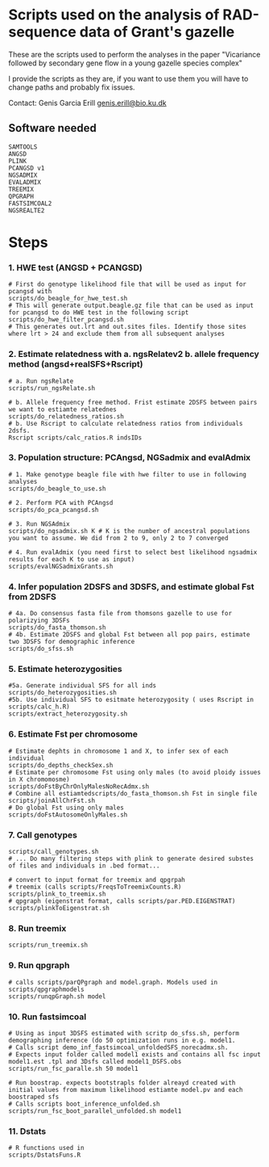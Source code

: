 # Scripts used on the analysis of RAD-sequence data of Grant's gazelle

These are the scripts used to perform the analyses in the paper "Vicariance followed by secondary gene flow in a young gazelle species complex" 

I provide the scripts as they are, if you want to use them you will have to change paths and probably fix issues. 

Contact: Genis Garcia Erill genis.erill@bio.ku.dk

## Software needed

```
SAMTOOLS
ANGSD
PLINK
PCANGSD v1
NGSADMIX
EVALADMIX
TREEMIX
QPGRAPH
FASTSIMCOAL2
NGSREALTE2
```

# Steps

### 1. HWE test (ANGSD + PCANGSD)


```
# First do genotype likelihood file that will be used as input for pcangsd with
scripts/do_beagle_for_hwe_test.sh
# This will generate output.beagle.gz file that can be used as input for pcangsd to do HWE test in the following script
scripts/do_hwe_filter_pcangsd.sh
# This generates out.lrt and out.sites files. Identify those sites where lrt > 24 and exclude them from all subsequent analyses
```


### 2. Estimate relatedness with a. ngsRelatev2 b. allele frequency method (angsd+realSFS+Rscript)

```
# a. Run ngsRelate
scripts/run_ngsRelate.sh

# b. Allele frequency free method. Frist estimate 2DSFS between pairs we want to estiamte relatednes
scripts/do_relatedness_ratios.sh
# b. Use Rscript to calculate relatedness ratios from individuals 2dsfs. 
Rscript scripts/calc_ratios.R indsIDs
```


### 3. Population structure: PCAngsd, NGSadmix and evalAdmix

```
# 1. Make genotype beagle file with hwe filter to use in following analyses
scripts/do_beagle_to_use.sh

# 2. Perform PCA with PCAngsd
scripts/do_pca_pcangsd.sh

# 3. Run NGSAdmix
scripts/do_ngsadmix.sh K # K is the number of ancestral populations you want to assume. We did from 2 to 9, only 2 to 7 converged

# 4. Run evalAdmix (you need first to select best likelihood ngsadmix results for each K to use as input)
scripts/evalNGSadmixGrants.sh
```

### 4. Infer population 2DSFS and 3DSFS, and estimate global Fst from 2DSFS
```
# 4a. Do consensus fasta file from thomsons gazelle to use for polarizying 3DSFs
scripts/do_fasta_thomson.sh
# 4b. Estimate 2DSFS and global Fst between all pop pairs, estimate two 3DSFS for demographic inference
scripts/do_sfss.sh

```

### 5. Estimate heterozygosities

```
#5a. Generate individual SFS for all inds
scripts/do_heterozygosities.sh
#5b. Use individual SFS to esitmate heterozygosity ( uses Rscript in scripts/calc_h.R) 
scripts/extract_heterozygosity.sh
```

### 6. Estimate Fst per chromosome

```
# Estimate dephts in chromosome 1 and X, to infer sex of each individual
scripts/do_depths_checkSex.sh
# Estimate per chromosome Fst using only males (to avoid ploidy issues in X chromomosme)
scripts/doFstByChrOnlyMalesNoRecAdmx.sh
# Combine all estiamtedscripts/do_fasta_thomson.sh Fst in single file
scripts/joinAllChrFst.sh
# Do global Fst using only males
scripts/doFstAutosomeOnlyMales.sh
```

### 7. Call genotypes
```
scripts/call_genotypes.sh
# ... Do many filtering steps with plink to generate desired substes of files and individuals in .bed format...

# convert to input format for treemix and qpgrpah
# treemix (calls scripts/FreqsToTreemixCounts.R)
scripts/plink_to_treemix.sh 
# qpgraph (eigenstrat format, calls scripts/par.PED.EIGENSTRAT)
scripts/plinkToEigenstrat.sh
```

### 8. Run treemix

```
scripts/run_treemix.sh
```


### 9. Run qpgraph

```
# calls scripts/parQPgraph and model.graph. Models used in scripts/qpgraphmodels
scripts/runqpGraph.sh model 

```


### 10. Run fastsimcoal

```
# Using as input 3DSFS estimated with scritp do_sfss.sh, perform demographing inference (do 50 optimization runs in e.g. model1.
# Calls script demo_inf_fastsimcoal_unfoldedSFS_norecadmx.sh.
# Expects input folder called model1 exists and contains all fsc input model1.est .tpl and 3Dsfs called model1_DSFS.obs
scripts/run_fsc_paralle.sh 50 model1

# Run boostrap. expects bootstrapls folder alreayd created with initial values from maximum likelihood estiamte model.pv and each boostraped sfs
# Calls scripts boot_inference_unfolded.sh
scripts/run_fsc_boot_parallel_unfolded.sh model1

```


### 11. Dstats

```
# R functions used in
scripts/DstatsFuns.R

```
